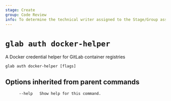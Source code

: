 ```yaml
---
stage: Create
group: Code Review
info: To determine the technical writer assigned to the Stage/Group associated with this page, see https://about.gitlab.com/handbook/product/ux/technical-writing/#assignments
---
```


<!--
This documentation is auto generated by a script.
Please do not edit this file directly. Run `make gen-docs` instead.
-->

# `glab auth docker-helper`

A Docker credential helper for GitLab container registries

```plaintext
glab auth docker-helper [flags]
```

## Options inherited from parent commands

```plaintext
      --help   Show help for this command.
```
